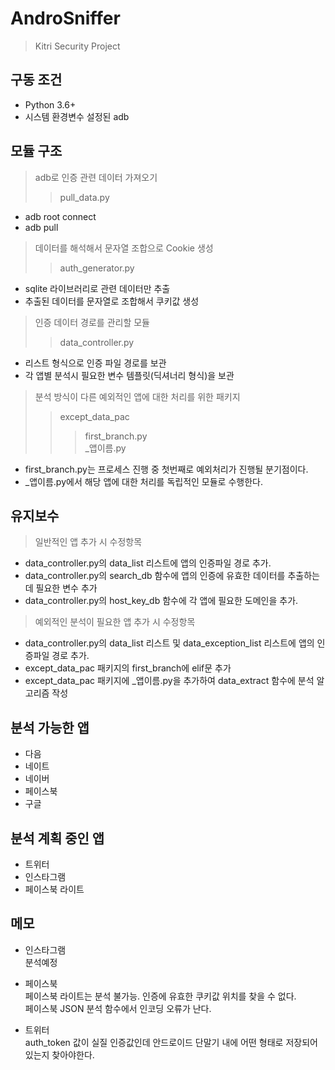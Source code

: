 # AndroSniffer
> Kitri Security Project

## 구동 조건
- Python 3.6+
- 시스템 환경변수 설정된 adb

## 모듈 구조
> adb로 인증 관련 데이터 가져오기
>> pull_data.py
- adb root connect
- adb pull

> 데이터를 해석해서 문자열 조합으로 Cookie 생성
>> auth_generator.py
- sqlite 라이브러리로 관련 데이터만 추출
- 추출된 데이터를 문자열로 조합해서 쿠키값 생성

> 인증 데이터 경로를 관리할 모듈
>> data_controller.py
- 리스트 형식으로 인증 파일 경로를 보관
- 각 앱별 분석시 필요한 변수 템플릿(딕셔너리 형식)을 보관

> 분석 방식이 다른 예외적인 앱에 대한 처리를 위한 패키지
>> except_data_pac
>>> first_branch.py  
>>> _앱이름.py
- first_branch.py는 프로세스 진행 중 첫번째로 예외처리가 진행될 분기점이다.
- _앱이름.py에서 해당 앱에 대한 처리를 독립적인 모듈로 수행한다.

## 유지보수
> 일반적인 앱 추가 시 수정항목
- data_controller.py의 data_list 리스트에 앱의 인증파일 경로 추가.
- data_controller.py의 search_db 함수에 앱의 인증에 유효한 데이터를 추출하는데 필요한 변수 추가
- data_controller.py의 host_key_db 함수에 각 앱에 필요한 도메인을 추가.
> 예외적인 분석이 필요한 앱 추가 시 수정항목
- data_controller.py의 data_list 리스트 및 data_exception_list 리스트에 앱의 인증파일 경로 추가.
- except_data_pac 패키지의 first_branch에 elif문 추가
- except_data_pac 패키지에 _앱이름.py을 추가하여 data_extract 함수에 분석 알고리즘 작성

## 분석 가능한 앱
- 다음
- 네이트
- 네이버
- 페이스북
- 구글

## 분석 계획 중인 앱
- 트위터
- 인스타그램
- 페이스북 라이트

## 메모
- 인스타그램  
분석예정

- 페이스북  
페이스북 라이트는 분석 불가능. 인증에 유효한 쿠키값 위치를 찾을 수 없다.  
페이스북 JSON 분석 함수에서 인코딩 오류가 난다.

- 트위터  
auth_token 값이 실질 인증값인데 안드로이드 단말기 내에 어떤 형태로 저장되어있는지 찾아야한다.
